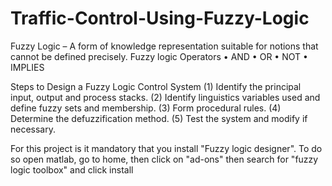 # Traffic-Control-Using-Fuzzy-Logic
Fuzzy Logic – A form of knowledge representation suitable for notions that cannot be defined precisely.
Fuzzy logic Operators
    • AND
    • OR
    • NOT
    • IMPLIES

Steps to Design a Fuzzy Logic Control System
    (1) Identify the principal input, output and process stacks.
    (2) Identify linguistics variables used and define fuzzy sets and membership.
    (3) Form procedural rules.
    (4) Determine the defuzzification method.
    (5) Test the system and modify if necessary.
    
 For this project is it mandatory that you install "Fuzzy logic designer". To do so open matlab, go to home, then click on "ad-ons" then search for "fuzzy logic toolbox" and click install
